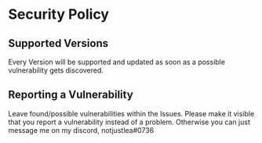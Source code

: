 # Security Policy

## Supported Versions

Every Version will be supported and updated as soon as a possible vulnerability gets discovered.

## Reporting a Vulnerability

Leave found/possible vulnerabilities within the Issues. Please make it visible that you report a vulnerability instead of a problem.
Otherwise you can just message me on my discord, notjustlea#0736

